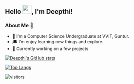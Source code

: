 <!---
deepthiinduri/deepthiinduri is a ✨ special ✨ repository because its `README.md` (this file) appears on your GitHub profile.
You can click the Preview link to take a look at your changes.
--->
## Hello <img src="https://github.com/TheDudeThatCode/TheDudeThatCode/blob/master/Assets/Hi.gif" width="29px">, I'm Deepthi!

### About Me 🚀

- 👀 I'm a Computer Science Undergraduate at VVIT, Guntur.
- 🎓 I’m enjoy learning new things and explore.
- 👧 Currently working on a few projects.


[![Deepthi's GitHub stats](https://github-readme-stats.vercel.app/api?username=deepthiinduri)](https://github.com/deepthiinduri/github-readme-stats)

[![Top Langs](https://github-readme-stats.vercel.app/api/top-langs/?username=deepthiinduri)](https://github.com/deepthiinduri/github-readme-stats)

![visitors](https://visitor-badge.laobi.icu/badge?page_id=deepthiinduri.deepthiinduri)
